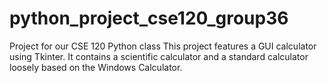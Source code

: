 # python_project_cse120_group36
Project for our CSE 120 Python class
This project features a GUI calculator using Tkinter.
It contains a scientific calculator and a standard calculator loosely based on the Windows Calculator.
